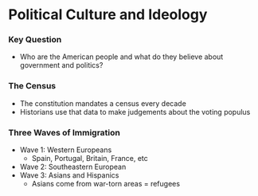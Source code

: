 # Political Culture and Ideology

### Key Question
- Who are the American people and what do they believe about government and politics?

### The Census
- The constitution mandates a census every decade
- Historians use that data to make judgements about the voting populus

### Three Waves of Immigration
- Wave 1: Western Europeans
    * Spain, Portugal, Britain, France, etc
- Wave 2: Southeastern European
- Wave 3: Asians and Hispanics
    * Asians come from war-torn areas = refugees
